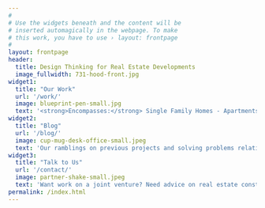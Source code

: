 ```yaml
---
#
# Use the widgets beneath and the content will be
# inserted automagically in the webpage. To make
# this work, you have to use › layout: frontpage
#
layout: frontpage
header:
  title: Design Thinking for Real Estate Developments
  image_fullwidth: 731-hood-front.jpg
widget1:
  title: "Our Work"
  url: '/work/'
  image: blueprint-pen-small.jpg
  text: '<strong>Encompasses:</strong> Single Family Homes - Apartments - Condominiums - Tract Developments'
widget2:
  title: "Blog"
  url: '/blog/'
  image: cup-mug-desk-office-small.jpeg
  text: 'Our ramblings on previous projects and solving problems relating to the zoning, planning, construction, or sales.'
widget3:
  title: "Talk to Us"
  url: '/contact/'
  image: partner-shake-small.jpeg
  text: 'Want work on a joint venture? Need advice on real estate construction and development? Or just want to say hello?'
permalink: /index.html
---
```

